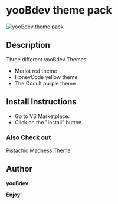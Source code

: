 # yooBdev theme pack

![yooBdev theme pack ]()


## Description
Three different yooBdev Themes:
- Merlot red theme
- HoneyCode yellow theme
- The Occult purple theme


##  Install Instructions

 * Go to VS Marketplace.
 * Click on the "Install" button.



 ### Also Check out 
[Pistachio Madness Theme](https://marketplace.visualstudio.com/items?itemName=yubiDev.pistachio-madness-theme)


 ## Author

**yooBdev**


**Enjoy!**